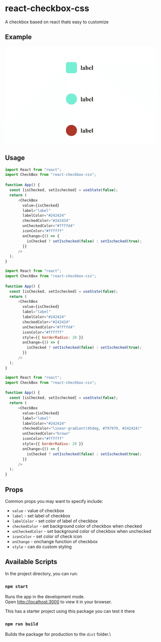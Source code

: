 # react-checkbox-css

A checkbox based on react thats easy to customize

## Example

![Screenshot](./public/example.gif)

## Usage

```js
import React from "react";
import CheckBox from "react-checkbox-css";

function App() {
  const [isChecked, setIschecked] = useState(false);
  return (
      <CheckBox
        value={isChecked}
        label="label"
        labelColor="#242424"
        checkedColor="#242424"
        unCheckedColor="#7fffd4"
        iconColor="#ffffff"
        onChange={() => {
          isChecked ? setIschecked(false) : setIschecked(true);
        }}
      />
  );
}
```

```js
import React from "react";
import CheckBox from "react-checkbox-css";

function App() {
  const [isChecked, setIschecked] = useState(false);
  return (
      <CheckBox
        value={isChecked}
        label="label"
        labelColor="#242424"
        checkedColor="#242424"
        unCheckedColor="#7fffd4"
        iconColor="#ffffff"
        style={{ borderRadius: 20 }}
        onChange={() => {
          isChecked ? setIschecked(false) : setIschecked(true);
        }}
      />
  );
}
```

```js
import React from "react";
import CheckBox from "react-checkbox-css";

function App() {
  const [isChecked, setIschecked] = useState(false);
  return (
      <CheckBox
        value={isChecked}
        label="label"
        labelColor="#242424"
        checkedColor="linear-gradient(45deg, #797979, #242424)"
        unCheckedColor="brown"
        iconColor="#ffffff"
        style={{ borderRadius: 20 }}
        onChange={() => {
          isChecked ? setIschecked(false) : setIschecked(true);
        }}
      />
  );
}
```

## Props

Common props you may want to specify include:

- `value` - value of checkbox
- `label` - set label of checkbox
- `labelColor` - set color of label of checkbox
- `checkedColor` - set background color of checkbox when checked
- `unCheckedColor` - set background color of checkbox when unchecked
- `iconColor` - set color of check icon
- `onChange` - onchange function of checkbox
- `style` - can do custom styling

## Available Scripts

In the project directory, you can run:

### `npm start`

Runs the app in the development mode.\
Open [http://localhost:3000](http://localhost:3000) to view it in your browser.

This has a starter project using this package you can test it there

### `npm run build`

Builds the package for production to the `dist` folder.\
